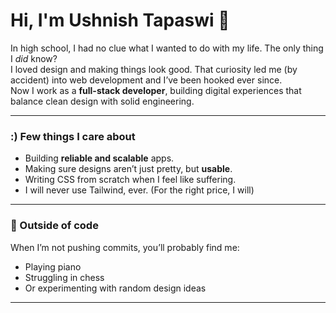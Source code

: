 # Hi, I'm Ushnish Tapaswi 👋

In high school, I had no clue what I wanted to do with my life. The only thing I *did* know?  
I loved design and making things look good. That curiosity led me (by accident) into web development and I’ve been hooked ever since.  
Now I work as a **full-stack developer**, building digital experiences that balance clean design with solid engineering.

---

### :) Few things I care about
- Building **reliable and scalable** apps.  
- Making sure designs aren’t just pretty, but **usable**.  
- Writing CSS from scratch when I feel like suffering.
- I will never use Tailwind, ever. (For the right price, I will)

---

### 🎹 Outside of code
When I’m not pushing commits, you’ll probably find me:  
- Playing piano  
- Struggling in chess
- Or experimenting with random design ideas  

---
